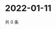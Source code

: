 # 2022-01-11

共 0 条

<!-- BEGIN WEIBO -->
<!-- 最后更新时间 Tue Jan 11 2022 05:10:55 GMT+0800 (China Standard Time) -->

<!-- END WEIBO -->
